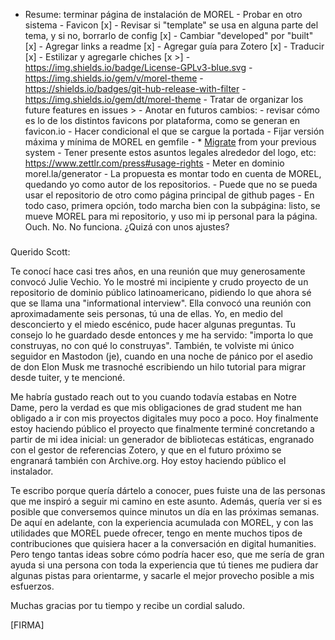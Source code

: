 - Resume: terminar página de instalación de MOREL
		- Probar en otro sistema
		- Favicon [x]
		- Revisar si "template" se usa en alguna parte del tema, y si no, borrarlo de config [x]
		- Cambiar "developed" por "built" [x]
		- Agregar links a readme [x]
		- Agregar guía para Zotero [x]
		- Traducir [x]
		- Estilizar y agregarle chiches [x >]
			- https://img.shields.io/badge/License-GPLv3-blue.svg
			- https://img.shields.io/gem/v/morel-theme
			- https://shields.io/badges/git-hub-release-with-filter
			- https://img.shields.io/gem/dt/morel-theme
		- Tratar de organizar los future features en issues >
		- Anotar en futuros cambios: 
			- revisar cómo es lo de los distintos favicons por plataforma, como se generan en favicon.io
			- Hacer condicional el que se cargue la portada 
			- Fijar versión máxima y mínima de MOREL en gemfile
			- * [Migrate](https://import.jekyllrb.com/docs/home/) from your previous system
			- Tener presente estos asuntos legales alrededor del logo, etc: https://www.zettlr.com/press#usage-rights
		- Meter en dominio morel.la/generator
			- La propuesta es montar todo en cuenta de MOREL, quedando yo como autor de los repositorios.
			- Puede que no se pueda usar el repositorio de otro como página principal de github pages
			- En todo caso, primera opción, todo marcha bien con la subpágina: listo, se mueve MOREL para mi repositorio, y uso mi ip personal para la página.
			Ouch. No. No funciona. ¿Quizá con unos ajustes?
			

###

Querido Scott:

Te conocí hace casi tres años, en una reunión que muy generosamente convocó Julie Vechio. Yo le mostré mi incipiente y crudo proyecto de un repositorio de dominio público latinoamericano, pidiendo lo que ahora sé que se llama una "informational interview". Ella convocó una reunión con aproximadamente seis personas, tú una de ellas. Yo, en medio del desconcierto y el miedo escénico, pude hacer algunas preguntas. Tu consejo lo he guardado desde entonces y me ha servido: "importa lo que construyas, no con qué lo construyas". También, te volviste mi único seguidor en Mastodon (je), cuando en una noche de pánico por el asedio de don Elon Musk me trasnoché escribiendo un hilo tutorial para migrar desde tuiter, y te mencioné.

Me habría gustado reach out to you cuando todavía estabas en Notre Dame, pero la verdad es que mis obligaciones de grad student me han obligado a ir con mis proyectos digitales muy poco a poco. Hoy finalmente estoy haciendo público el proyecto que finalmente terminé concretando a partir de mi idea inicial: un generador de bibliotecas estáticas, engranado con el gestor de referencias Zotero, y que en el futuro próximo se engranará también con Archive.org. Hoy estoy haciendo público el instalador.

Te escribo porque quería dártelo a conocer, pues fuiste una de las personas que me inspiró a seguir mi camino en este asunto. Además, quería ver si es posible que conversemos quince minutos un día en las próximas semanas. De aquí en adelante, con la experiencia acumulada con MOREL, y con las utilidades que MOREL puede ofrecer, tengo en mente muchos tipos de contribuciones que quisiera hacer a la conversación en digital humanities. Pero tengo tantas ideas sobre cómo podría hacer eso, que me sería de gran ayuda si una persona con toda la experiencia que tú tienes me pudiera dar algunas pistas para orientarme, y sacarle el mejor provecho posible a mis esfuerzos.

Muchas gracias por tu tiempo y recibe un cordial saludo.

[FIRMA]


